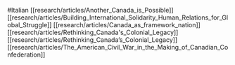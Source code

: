 #Italian
[[research/articles/Another_Canada_is_Possible]]
[[research/articles/Building_International_Solidarity_Human_Relations_for_Global_Struggle]]
[[research/articles/Canada_as_framework_nation]]
[[research/articles/Rethinking_Canada's_Colonial_Legacy]]
[[research/articles/Rethinking_Canada’s_Colonial_Legacy]]
[[research/articles/The_American_Civil_War_in_the_Making_of_Canadian_Confederation]]
